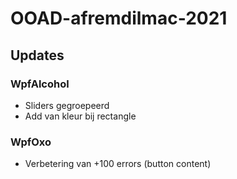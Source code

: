 # OOAD-afremdilmac-2021

## Updates 
### WpfAlcohol
* Sliders gegroepeerd
* Add van kleur bij rectangle

### WpfOxo
* Verbetering van +100 errors (button content)



